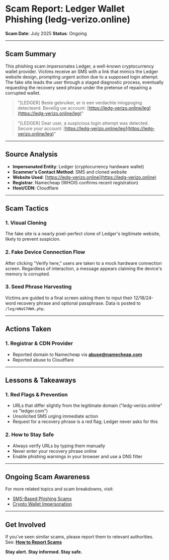 # Scam Report: Ledger Wallet Phishing (ledg-verizo.online)

**Scam Date**: July 2025
**Status**: Ongoing

---

## Scam Summary

This phishing scam impersonates Ledger, a well-known cryptocurrency wallet provider. Victims receive an SMS with a link that mimics the Ledger website design, prompting urgent action due to a supposed login attempt. The fake site leads the user through a staged diagnostic process, eventually requesting the recovery seed phrase under the pretense of repairing a corrupted wallet.

> "\[LEDGER] Beste gebruiker, er is een verdachte inlogpoging detecteerd. Beveilig uw account: [https://ledg-verizo.online/leg](https://ledg-verizo.online/leg)"

> "\[LEDGER] Dear user, a suspicious login attempt was detected. Secure your account: [https://ledg-verizo.online/leg](https://ledg-verizo.online/leg)"

---

## Source Analysis

* **Impersonated Entity**: Ledger (cryptocurrency hardware wallet)
* **Scammer's Contact Method**: SMS and cloned website
* **Website Used**: [https://ledg-verizo.online](https://ledg-verizo.online)
* **Registrar**: Namecheap (WHOIS confirms recent registration)
* **Host/CDN**: Cloudflare

---

## Scam Tactics

### 1. Visual Cloning

The fake site is a nearly pixel-perfect clone of Ledger's legitimate website, likely to prevent suspicion.

### 2. Fake Device Connection Flow

After clicking "Verify here," users are taken to a mock hardware connection screen. Regardless of interaction, a message appears claiming the device's memory is corrupted.

### 3. Seed Phrase Harvesting

Victims are guided to a final screen asking them to input their 12/18/24-word recovery phrase and optional passphrase. Data is posted to `/leg/mNaS7HWk.php`.

---

## Actions Taken

### 1. Registrar & CDN Provider

* Reported domain to Namecheap via **[abuse@namecheap.com](mailto:abuse@namecheap.com)**
* Reported abuse to Cloudflare

---

## Lessons & Takeaways

### 1. Red Flags & Prevention

* URLs that differ slightly from the legitimate domain ("ledg-verizo.online" vs "ledger.com")
* Unsolicited SMS urging immediate action
* Request for a recovery phrase is a red flag; Ledger never asks for this

### 2. How to Stay Safe

* Always verify URLs by typing them manually
* Never enter your recovery phrase online
* Enable phishing warnings in your browser and use a DNS filter

---

## Ongoing Scam Awareness

For more related topics and scam breakdowns, visit:

* [SMS-Based Phishing Scams](../General/SmishingScams.md)
* [Crypto Wallet Impersonation](../General/CryptoWalletScams.md)

---

## Get Involved

If you've seen similar scams, please report them to relevant authorities.
See: [**How to Report Scams**](../General/GetInvolved.md)

**Stay alert. Stay informed. Stay safe.**

